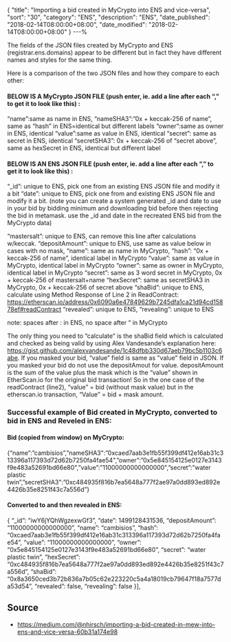 {
 "title": "Importing a bid created in MyCrypto into ENS and vice-versa",
 "sort": "30",
 "category": "ENS",
 "description": "ENS",
 "date_published": "2018-02-14T08:00:00+08:00",
 "date_modified": "2018-02-14T08:00:00+08:00"
}
---%


The fields of the JSON files created by MyCrypto and ENS (registrar.ens.domains) appear to be different but in fact they have different names and styles for the same thing.

Here is a comparison of the two JSON files and how they compare to each other:

#### BELOW IS A MyCrypto JSON FILE (push enter, ie. add a line after each “,” to get it to look like this) :

“name”:same as name in ENS,
 “nameSHA3”:”0x + keccak-256 of name”, same as “hash” in ENS=identical but different labels
 “owner”:same as owner in ENS, identical 
 “value”:same as value in ENS, identical
 “secret”: same as secret in ENS, identical
 “secretSHA3”: 0x + keccak-256 of “secret above”, same as hexSecret in ENS, identical but different label

#### BELOW IS AN ENS JSON FILE (push enter, ie. add a line after each “,” to get it to look like this) :

“_id”: unique to ENS, pick one from an existing ENS JSON file and modify it a bit
 “date”: unique to ENS, pick one from and existing ENS JSON file and modify it a bit. (note you can create a system generated _id and date to use in your bid by bidding minimum and downloading bid before then rejecting the bid in metamask. use the _id and date in the recreated ENS bid from the MyCrypto data)

“mastersalt”: unique to ENS, can remove this line after calculations w/keccak.
 “depositAmount”: unique to ENS, use same as value below in cases with no mask,
 “name”: same as name in MyCrypto,
 “hash”: “0x + keccak-256 of name”, identical label in MyCrypto
 “value”: same as value in MyCrypto, identical label in MyCrypto
 “owner”: same as owner in MyCrypto, identical label in MyCrypto
 “secret”: same as 3 word secret in MyCrypto, 0x + keccak-256 of mastersalt+name
 “hexSecret”: same as secretSHA3 in MyCrypto, 0x + keccak-256 of secret above
 “shaBid”: unique to ENS, calculate using Method Response of Line 2 in ReadContract: https://etherscan.io/address/0x6090a6e47849629b7245dfa1ca21d94cd15878ef#readContract
 “revealed”: unique to ENS,
 “revealing”: unique to ENS

note: spaces after : in ENS, no space after “ in MyCrypto

The only thing you need to “calculate” is the shaBid field which is calculated and checked as being valid by using Alex Vandesande’s explanation here: https://gist.github.com/alexvandesande/1c48dfbb330d67aeb79bc5b1103c6abe. If you masked your bid, “value” field is same as ”value” field in JSON. If you masked your bid do not use the depositAmout for value. depositAmount is the sum of the value plus the mask which is the “value” shown in EtherScan.io for the original bid transaction! So in the one case of the readContract (line2), “value” = bid (without mask value) but in the etherscan.io transaction, “Value” = bid + mask amount.

### Successful example of Bid created in MyCrypto, converted to bid in ENS and Reveled in ENS:

#### Bid (copied from window) on MyCrypto:

{“name”:”cambisios”,”nameSHA3":”0xcaed7aab3e1fb55f399df412e16ab31c313396a117393d72d62b7250fa4fae54",”owner”:”0x5e845154125e0127e3143f9e483a52691bd66e80",”value”:”11000000000000000",”secret”:”water plastic twin”,”secretSHA3":”0xc484935f816b7ea5648a777f2ae97a0dd893ed892e4426b35e8251f43c7a556d”}

#### Converted to and then revealed in ENS:

{
 “_id”: “iwY6jYQhWgzexwGf3”,
 “date”: 1499128431536,
 “depositAmount”: “11000000000000000”,
 “name”: “cambisios”,
 “hash”: “0xcaed7aab3e1fb55f399df412e16ab31c313396a117393d72d62b7250fa4fae54”,
 “value”: “11000000000000000”,
 “owner”: “0x5e845154125e0127e3143f9e483a52691bd66e80”,
 “secret”: “water plastic twin”,
 “hexSecret”: “0xc484935f816b7ea5648a777f2ae97a0dd893ed892e4426b35e8251f43c7a556d”,
 “shaBid”: “0x8a3650ced3b72b836a7b05c62e223220c5a4a18019cb79647f18a7577da53d54”,
 “revealed”: false,
 “revealing”: false
 }],

## Source

- https://medium.com/@nhirsch/importing-a-bid-created-in-mew-into-ens-and-vice-versa-60b31a174e98
